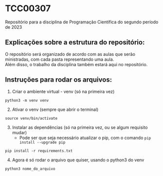 # TCC00307
Repositório para a disciplina de Programação Científica do segundo período de 2023

## Explicações sobre a estrutura do repositório:
O repositório será organizado de acordo com as aulas que serão ministradas, com cada pasta representando uma aula.  
Além disso, o trabalho da disciplina também estará aqui no repositório.

## Instruções para rodar os arquivos:

1. Criar o ambiente virtual - venv (só na primeira vez)
```
python3 -m venv venv
```
2. Ativar o venv (sempre que abrir o terminal)
```
source venv/bin/activate
```
3. Instalar as dependências (só na primeira vez, ou se algum requisito mudar)
    * Pode ser que seja necessário atualizar o pip, com o comando `pip install --upgrade pip`
```
pip install -r requirements.txt
```
4. Agora é só rodar o arquivo que quiser, usando o python3 do venv
```
python3 nome_do_arquivo
```


  
